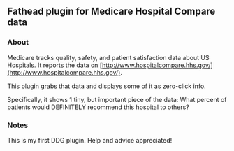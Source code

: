 ## Fathead plugin for Medicare Hospital Compare data

### About

Medicare tracks quality, safety, and patient satisfaction data about
US Hospitals. It reports the data on
[http://www.hospitalcompare.hhs.gov/](http://www.hospitalcompare.hhs.gov/).

This plugin grabs that data and displays some of it as zero-click
info.

Specifically, it shows 1 tiny, but important piece of the data: What
percent of patients would DEFINITELY recommend this hospital to
others?

### Notes

This is my first DDG plugin. Help and advice appreciated!

